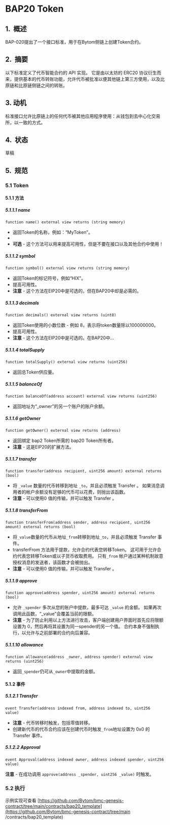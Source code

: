 # BAP20 Token

## 1.  概述

BAP-020提出了一个接口标准，用于在Bytom侧链上创建Token合约。

## 2.  摘要

以下标准定义了代币智能合约的 API 实现。 它是由以太坊的 ERC20 协议衍生而来，提供基本的代币转账功能，允许代币被批准以便其他链上第三方使用，以及比原链和比原链侧链之间的转账。

## 3.  动机

标准接口允许比原链上的任何代币被其他应用程序使用：从钱包到去中心化交易所，以一致的方式。

## 4.  状态

草稿

## 5.  规范

### 5.1 Token

#### 5.1.1 方法

##### 5.1.1.1 name

```
function name() external view returns (string memory)
```

- 返回Token的名称，例如：“MyToken”。
- 
- **可选** - 这个方法可以用来提高可用性，但是不要在接口以及其他合约中使用！

##### 5.1.1.2 symbol

```
function symbol() external view returns (string memory)
```

- 返回Token的标记符号，例如“HIX”。
- 提高可用性。
- **注意** - 这个方法在EIP20中是可选的，但在BAP20中却是必需的。

##### 5.1.1.3 decimals

```
function decimals() external view returns (uint8)
```

- 返回Token使用的小数位数 - 例如 8，表示将token数量除以100000000。
- 提高可用性。
- **注意** - 这个方法在EIP20中是可选的。在BAP20中...

##### 5.1.1.4 totalSupply

```
function totalSupply() external view returns (uint256)
```

- 返回总Token供应量。

##### 5.1.1.5 balanceOf

```
function balanceOf(address account) external view returns (uint256)
```

- 返回地址为“_owner”的另一个账户的账户余额。

##### 5.1.1.6 getOwner

```
function getOwner() external view returns (address)
```

- 返回绑定 bap2 Token所需的 bap20 Token所有者。
- **注意** - 这是EIP20的扩展方法。

##### 5.1.1.7 transfer

```
function transfer(address recipient, uint256 amount) external returns (bool)
```

- 将 `_value` 数量的代币转移到地址 `_to`，并且必须触发 Transfer 。 如果消息调用者的帐户余额没有足够的代币可以花费，则抛出该函数。
- **注意** - 可以使用0 值的传输，并可以触发 Transfer 。

##### 5.1.1.8 transferFrom

```
function transferFrom(address sender, address recipient, uint256 amount) external returns (bool)
```

- 将`_value`数量的代币从地址`_from`转移到地址`_to`，并且必须触发 Transfer 事件。
- transferFrom 方法用于提款，允许合约代表您转移Token。 这可用于允许合约代表您转移Token或以子货币收取费用。 只有`_from` 帐户通过某种机制故意授权消息的发送者，该函数才会被抛出。
- **注意** - 可以使用0 值的传输，并可以触发 Transfer 。

##### 5.1.1.9 approve

```
function approve(address spender, uint256 amount) external returns (bool)
```

- 允许 `_spender` 多次从您的账户中提款，最多可达 `_value` 的金额。 如果再次调用此函数，“_value”会覆盖当前的限额。
- **注意** - 为了防止利用以上方法进行攻击，客户端创建用户界面时首先应将限额设置为 0，然后再将其设置为同一spender的另一个值。 合约本身不强制执行，以允许与之前部署的合约向后兼容。

##### 5.1.1.10 allowance

```
function allowance(address _owner, address spender) external view returns (uint256)
```

- 返回`_spender`仍可从`_owner`中提取的金额。

#### 5.1.2 事件

##### 5.1.2.1 Transfer

```
event Transfer(address indexed from, address indexed to, uint256 value)
```

- **注意** - 代币转移时触发，包括零值转移。
- 创建新代币的代币合约应该在创建代币时触发`_from`地址设置为 0x0 的 Transfer 事件。

##### 5.1.2.2 Approval

```
event Approval(address indexed owner, address indexed spender, uint256 value)
```

**注意** - 在成功调用 `approve(address _spender, uint256 _value)` 时触发。

### 5.2 执行

示例实现可查看 [https://github.com/Bytom/bmc-genesis-contract/tree/main/contracts/bap20_template](https://github.com/Bytom/bmc-genesis-contract/tree/main /contracts/bap20_template)


